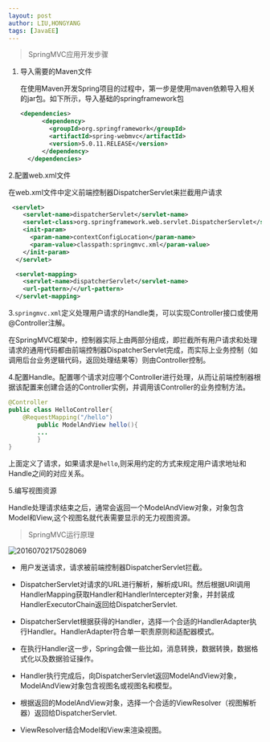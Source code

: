 ```yaml
---
layout: post
author: LIU,HONGYANG
tags: [JavaEE]
---
```




>  SpringMVC应用开发步骤

1. 导入需要的Maven文件

   在使用Maven开发Spring项目的过程中，第一步是使用maven依赖导入相关的jar包。如下所示，导入基础的springframework包

   ```xml
   <dependencies>
         <dependency>
           <groupId>org.springframework</groupId>
           <artifactId>spring-webmvc</artifactId>
           <version>5.0.11.RELEASE</version>
         </dependency>
     </dependencies>
   ```



2.配置web.xml文件

在web.xml文件中定义前端控制器DispatcherServlet来拦截用户请求



```xml
 <servlet>
    <servlet-name>dispatcherServlet</servlet-name>
    <servlet-class>org.springframework.web.servlet.DispatcherServlet</servlet-class>
    <init-param>
      <param-name>contextConfigLocation</param-name>
      <param-value>classpath:springmvc.xml</param-value>
    </init-param>
  </servlet>

  <servlet-mapping>
    <servlet-name>dispatcherServlet</servlet-name>
    <url-pattern>/</url-pattern>
  </servlet-mapping>
```



3.`springmvc.xml`定义处理用户请求的Handle类，可以实现Controller接口或使用@Controller注解。

在SpringMVC框架中，控制器实际上由两部分组成，即拦截所有用户请求和处理请求的通用代码都由前端控制器DispatcherServlet完成，而实际上业务控制（如调用后台业务逻辑代码，返回处理结果等）则由Controller控制。



4.配置Handle。配置哪个请求对应哪个Controller进行处理，从而让前端控制器根据该配置来创建合适的Controller实例，并调用该Controller的业务控制方法。

```java
@Controller
public class HelloController{
	@RequestMapping("/hello")
		public ModelAndView hello(){
		...	
		}
}
```

上面定义了请求，如果请求是`hello`,则采用约定的方式来规定用户请求地址和Handle之间的对应关系。



5.编写视图资源

Handle处理请求结束之后，通常会返回一个ModelAndView对象，对象包含Model和View,这个视图名就代表需要显示的无力视图资源。



>  SpringMVC运行原理



![20160702175028069](https://tva1.sinaimg.cn/large/0082zybpgy1gbur80tiv0j30nw0evq4p.jpg)

- 用户发送请求，请求被前端控制器DispatcherServlet拦截。
- DispatcherServlet对请求的URL进行解析，解析成URI。然后根据URI调用HandlerMapping获取Handler和HandlerIntercepter对象，并封装成HandlerExecutorChain返回给DispatcherServlet.
- DispatcherServlet根据获得的Handler，选择一个合适的HandlerAdapter执行Handler。HandlerAdapter符合单一职责原则和适配器模式。
- 在执行Handler这一步，Spring会做一些比如，消息转换，数据转换，数据格式化以及数据验证操作。 

- Handler执行完成后，向DispatcherServlet返回ModelAndView对象，ModelAndView对象包含视图名或视图名和模型。
- 根据返回的ModelAndView对象，选择一个合适的ViewResolver（视图解析器）返回给DispatcherServlet.
- ViewResolver结合Model和View来渲染视图。



